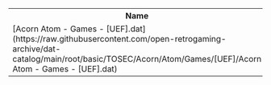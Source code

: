 <table>
<tr><th>Name</th><th>Size</th></tr>
<tr><td>
[Acorn Atom - Games - [UEF].dat](https://raw.githubusercontent.com/open-retrogaming-archive/dat-catalog/main/root/basic/TOSEC/Acorn/Atom/Games/[UEF]/Acorn Atom - Games - [UEF].dat)
</td><td>12381</td></tr>
</table>
